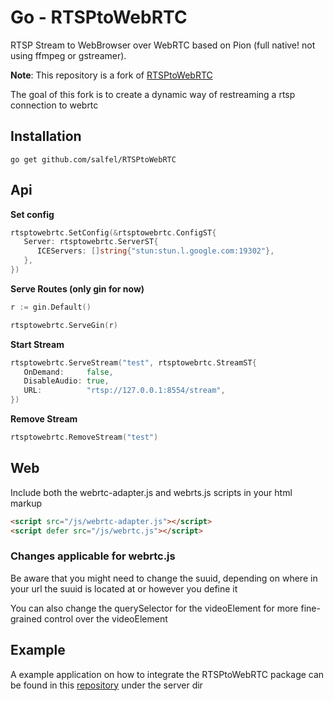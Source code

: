 # Go - RTSPtoWebRTC

RTSP Stream to WebBrowser over WebRTC based on Pion (full native! not using ffmpeg or gstreamer).

**Note**: This repository is a fork of [RTSPtoWebRTC](https://github.com/deepch/RTSPtoWebRTC)

The goal of this fork is to create a dynamic way of restreaming a rtsp connection to webrtc


## Installation

```
go get github.com/salfel/RTSPtoWebRTC
```

## Api

**Set config**

```go
rtsptowebrtc.SetConfig(&rtsptowebrtc.ConfigST{
   Server: rtsptowebrtc.ServerST{
      ICEServers: []string{"stun:stun.l.google.com:19302"},
   },
})
```

**Serve Routes (only gin for now)**

```go
r := gin.Default()

rtsptowebrtc.ServeGin(r)
```

**Start Stream**

```go
rtsptowebrtc.ServeStream("test", rtsptowebrtc.StreamST{
   OnDemand:     false,
   DisableAudio: true,
   URL:          "rtsp://127.0.0.1:8554/stream",
})
```

**Remove Stream**

```go
rtsptowebrtc.RemoveStream("test")
```

## Web

Include both the webrtc-adapter.js and webrts.js scripts in your html markup

```html
<script src="/js/webrtc-adapter.js"></script>
<script defer src="/js/webrtc.js"></script>
```
### Changes applicable for webrtc.js

Be aware that you might need to change the suuid, depending on where in your url the suuid is located at or however you define it

You can also change the querySelector for the videoElement for more fine-grained control over the videoElement

## Example

A example application on how to integrate the RTSPtoWebRTC package can be found in this [repository](github.com/salfel/camera) under the server dir
